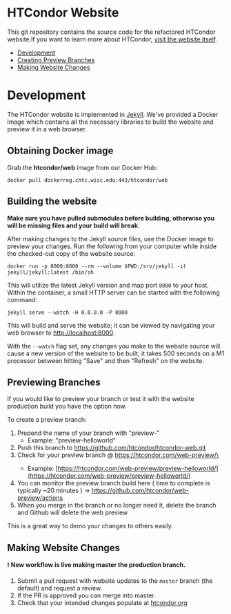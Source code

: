 # HTCondor Website

This git repository contains the source code for the refactored HTCondor website.If you want to learn more about HTCondor, [visit the website itself](https://htcondor.org).

- [Development](#development)
- [Creating Preview Branches](#previewing-branches)
- [Making Website Changes](#making-website-changes)


# Development

The HTCondor website is implemented in [Jekyll](https://jekyllrb.com/). We've provided a Docker image which contains all the necessary libraries to build the website and preview it in a web browser.

## Obtaining Docker image

Grab the **htcondor/web** image from our Docker Hub:
```
docker pull dockerreg.chtc.wisc.edu:443/htcondor/web
```

## Building the website

**Make sure you have pulled submodules before building, otherwise you will be missing files and your build will break.**

After making changes to the Jekyll source files, use the Docker image to preview your changes. Run the following from your computer while inside the checked-out copy of the website source:

```
docker run -p 8000:8000 --rm --volume $PWD:/srv/jekyll -it jekyll/jekyll:latest /bin/sh
```

This will utilize the latest Jekyll version and map port `8000` to your host.  Within the container, a small HTTP server can be started with the following command:

```
jekyll serve --watch -H 0.0.0.0 -P 8000
```

This will build and serve the website; it can be viewed by navigating your web browser to <http://localhost:8000>.

With the `--watch` flag set, any changes you make to the website source will cause a new version of the website to be built; it takes 500 seconds on a M1 processor between hitting "Save" and then "Refresh" on the website.


## Previewing Branches

If you would like to preview your branch or test it with the website production build you have the option now. 

To create a preview branch:
1. Prepend the name of your branch with "preview-"
    - Example: "preview-helloworld"
2. Push this branch to https://github.com/htcondor/htcondor-web.git  
3. Check for your preview branch @ https://htcondor.com/web-preview/\<preview-branch-name>
   - Example: [https://htcondor.com/web-preview/preview-helloworld/](https://htcondor.com/web-preview/preview-helloworld/)
4. You can monitor the preview branch build here ( time to complete is typically ~20 minutes ) -> https://github.com/htcondor/web-preview/actions
5. When you merge in the branch or no longer need it, delete the branch and Github will delete the web preview   
   
This is a great way to demo your changes to others easily. 

## Making Website Changes

:exclamation: **New workflow is live making master the production branch.**

1.  Submit a pull request with website updates to the `master` branch (the default) and request a review.
2.  If the PR is approved you can merge into master.
3.  Check that your intended changes populate at [htcondor.org](https://htcondor.org)
